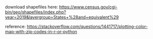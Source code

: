 download shapefiles here: https://www.census.gov/cgi-bin/geo/shapefiles/index.php?year=2019&layergroup=States+%28and+equivalent%29

reference: https://stackoverflow.com/questions/1441717/plotting-color-map-with-zip-codes-in-r-or-python

